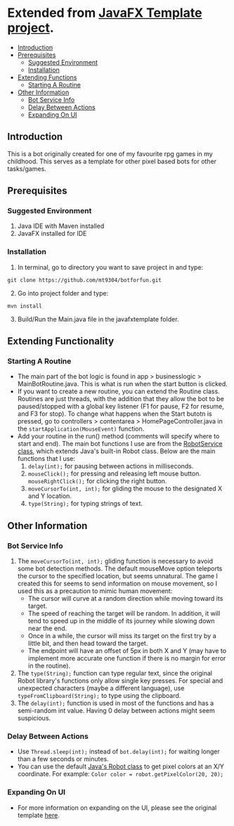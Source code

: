# Extended from [JavaFX Template project](https://github.com/mt9304/javafxtemplate). 

- [Introduction](#introduction)
- [Prerequisites](#prerequisites)
	- [Suggested Environment](#suggested-environment)
	- [Installation](#Installation)
- [Extending Functions](#extending-functionality)
	- [Starting A Routine](#starting-a-routine)
- [Other Information](#other-information)
	- [Bot Service Info](#bot-service-info)
	- [Delay Between Actions](#delay-between-actions)
	- [Expanding On UI](#expanding-on-ui)

## Introduction

This is a bot originally created for one of my favourite rpg games in my childhood. This serves as a template for other pixel based bots for other tasks/games. 

## Prerequisites

### Suggested Environment

1. Java IDE with Maven installed
2. JavaFX installed for IDE

### Installation
1. In terminal, go to directory you want to save project in and type: 
```
git clone https://github.com/mt9304/botforfun.git
```
2. Go into project folder and type: 
```
mvn install
```
3. Build/Run the Main.java file in the javafxtemplate folder. 

## Extending Functionality

### Starting A Routine

- The main part of the bot logic is found in app > businesslogic > MainBotRoutine.java. This is what is run when the start button is clicked. 
- If you want to create a new routine, you can extend the Routine class. Routines are just threads, with the addition that they allow the bot to be paused/stopped with a global key listener (F1 for pause, F2 for resume, and F3 for stop). To change what happens when the Start butotn is pressed, go to controllers > contentarea > HomePageController.java in the `startApplication(MouseEvent)` function. 
- Add your routine in the run() method (comments will specify where to start and end). The main bot functions I use are from the [RobotService class](#bot-service-info), which extends Java's built-in Robot class. Below are the main functions that I use: 
	1. `delay(int);` for pausing between actions in milliseconds. 
	2. `mouseClick();` for pressing and releasing left mouse button. `mouseRightClick();` for clicking the right button. 
	3. `moveCursorTo(int, int);` for gliding the mouse to the designated X and Y location. 
	4. `type(String);` for typing strings of text. 

## Other Information

### Bot Service Info

1. The `moveCursorTo(int, int);` gliding function is necessary to avoid some bot detection methods. The default mouseMove option teleports the cursor to the specified location, but seems unnatural. The game I created this for seems to send information on mouse movement, so I used this as a precaution to mimic human movement: 
	- The cursor will curve at a random direction while moving toward its target. 
	- The speed of reaching the target will be random. In addition, it will tend to speed up in the middle of its journey while slowing down near the end. 
	- Once in a while, the cursor will miss its target on the first try by a little bit, and then head toward the target. 
	- The endpoint will have an offset of 5px in both X and Y (may have to implement more accurate one function if there is no margin for error in the routine). 
2. The `type(String);` function can type regular text, since the original Robot library's functions only allow single key presses. For special and unexpected characters (maybe a different language), use `typeFromClipboard(String);` to type using the clipboard. 
3. The `delay(int);` function is used in most of the functions and has a semi-random int value. Having 0 delay between actions might seem suspicious. 

### Delay Between Actions

- Use `Thread.sleep(int);` instead of `bot.delay(int);` for waiting longer than a few seconds or minutes. 
- You can use the default [Java's Robot class](https://docs.oracle.com/javase/7/docs/api/java/awt/Robot.html) to get pixel colors at an X/Y coordinate. For example: `Color color = robot.getPixelColor(20, 20);`

### Expanding On UI

- For more information on expanding on the UI, please see the original template [here](https://github.com/mt9304/javafxtemplate). 
